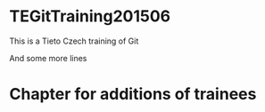 # TEGitTraining201506

This is a Tieto Czech training of Git

And some more lines

# Chapter for additions of trainees


